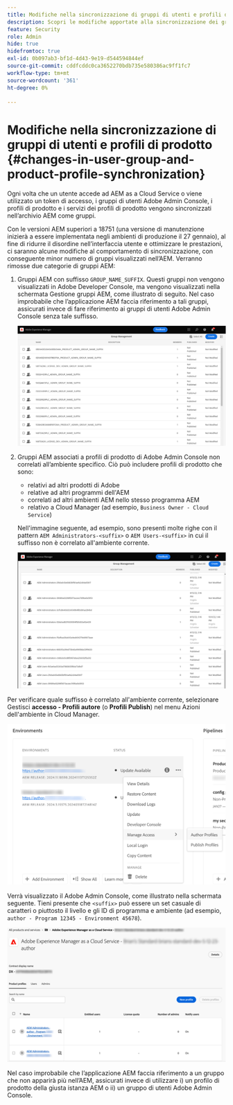 ```yaml
---
title: Modifiche nella sincronizzazione di gruppi di utenti e profili di prodotto
description: Scopri le modifiche apportate alla sincronizzazione dei gruppi di utenti e dei profili di prodotto in AEM as a Cloud Service
feature: Security
role: Admin
hide: true
hidefromtoc: true
exl-id: 0b097ab3-bf1d-4d43-9e19-d544594844ef
source-git-commit: cddfcddc0ca3652270bdb735e580386ac9ff1fc7
workflow-type: tm+mt
source-wordcount: '361'
ht-degree: 0%

---
```


# Modifiche nella sincronizzazione di gruppi di utenti e profili di prodotto {#changes-in-user-group-and-product-profile-synchronization}

Ogni volta che un utente accede ad AEM as a Cloud Service o viene utilizzato un token di accesso, i gruppi di utenti Adobe Admin Console, i profili di prodotto e i servizi dei profili di prodotto vengono sincronizzati nell’archivio AEM come gruppi.

Con le versioni AEM superiori a 18751 (una versione di manutenzione inizierà a essere implementata negli ambienti di produzione il 27 gennaio), al fine di ridurre il disordine nell’interfaccia utente e ottimizzare le prestazioni, ci saranno alcune modifiche al comportamento di sincronizzazione, con conseguente minor numero di gruppi visualizzati nell’AEM. Verranno rimosse due categorie di gruppi AEM:

1. Gruppi AEM con suffisso `GROUP_NAME_SUFFIX`. Questi gruppi non vengono visualizzati in Adobe Developer Console, ma vengono visualizzati nella schermata Gestione gruppi AEM, come illustrato di seguito. Nel caso improbabile che l’applicazione AEM faccia riferimento a tali gruppi, assicurati invece di fare riferimento ai gruppi di utenti Adobe Admin Console senza tale suffisso.

   ![Gruppi rimossi 1](/help/security/assets/removed-groups-1.png)

1. Gruppi AEM associati a profili di prodotto di Adobe Admin Console non correlati all’ambiente specifico. Ciò può includere profili di prodotto che sono:

   * relativi ad altri prodotti di Adobe
   * relative ad altri programmi dell&#39;AEM
   * correlati ad altri ambienti AEM nello stesso programma AEM
   * relativo a Cloud Manager (ad esempio, `Business Owner - Cloud Service`)

   Nell&#39;immagine seguente, ad esempio, sono presenti molte righe con il pattern `AEM Administrators-<suffix>` o `AEM Users-<suffix>` in cui il suffisso non è correlato all&#39;ambiente corrente.

   ![Gruppi rimossi 2](/help/security/assets/removed-groups-2.png)

Per verificare quale suffisso è correlato all&#39;ambiente corrente, selezionare Gestisci **accesso - Profili autore** (o **Profili Publish**) nel menu Azioni dell&#39;ambiente in Cloud Manager.

![Controlla suffissi](/help/security/assets/suffix-check.png)

Verrà visualizzato il Adobe Admin Console, come illustrato nella schermata seguente. Tieni presente che `<suffix>` può essere un set casuale di caratteri o piuttosto il livello e gli ID di programma e ambiente (ad esempio, `author - Program 12345 - Environment 45678`).

![Suffissi nell&#39;Admin Console](/help/security/assets/admin-console-profile-suffixes.png)

Nel caso improbabile che l’applicazione AEM faccia riferimento a un gruppo che non apparirà più nell’AEM, assicurati invece di utilizzare i) un profilo di prodotto della giusta istanza AEM o ii) un gruppo di utenti Adobe Admin Console.

